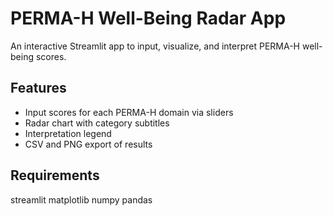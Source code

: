# PERMA-H Well-Being Radar App

An interactive Streamlit app to input, visualize, and interpret PERMA-H well-being scores.

## Features
- Input scores for each PERMA-H domain via sliders
- Radar chart with category subtitles
- Interpretation legend
- CSV and PNG export of results

## Requirements
streamlit
matplotlib
numpy
pandas
